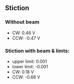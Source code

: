 ## Stiction

### Without beam

- CW: 0.46 V
- CCW: -0.47 V

### Stiction with beam & limts:
- upper limit: 0.001
- lower limit: -0.001
- CW: 0.18 V
- CCW: -0.68 V
